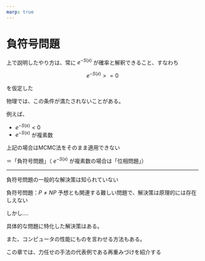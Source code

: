 ```yaml
---
marp: true
---
```

<!--
headingDivider: 1
-->

# 負符号問題

上で説明したやり方は、常に $e^{-S(x)}$ が確率と解釈できること、すなわち

$$
e^{-S(x)} >= 0
$$

を仮定した

物理では、この条件が満たされないことがある。

例えば、

- $e^{-S(x)} < 0$
- $e^{-S(x)}$ が複素数

上記の場合はMCMC法をそのまま適用できない

＝「負符号問題」（ $e^{-S(x)}$ が複素数の場合は「位相問題」）　

---

負符号問題の一般的な解決策は知られていない

負符号問題：$P\neq NP$ 予想とも関連する難しい問題で、解決策は原理的には存在しえない

しかし....

具体的な問題に特化した解決策はある。

また、コンピュータの性能にものを言わせる方法もある。

この章では、力任せの手法の代表例である再重みづけを紹介する
